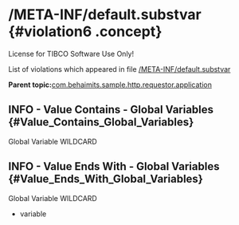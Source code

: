 # /META-INF/default.substvar {#violation6 .concept}

License for TIBCO Software Use Only!

List of violations which appeared in file [/META-INF/default.substvar](../../../projects/com.behaimits.sample.http.requestor.application/META-INF/default.substvar.md)

**Parent topic:**[com.behaimits.sample.http.requestor.application](../../../qa/projects/com.behaimits.sample.http.requestor.application.md)

## INFO - Value Contains - Global Variables {#Value_Contains_Global_Variables}

Global Variable WILDCARD

## INFO - Value Ends With - Global Variables {#Value_Ends_With_Global_Variables}

Global Variable WILDCARD

-   variable

